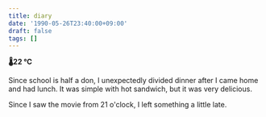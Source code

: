 ```yaml
---
title: diary
date: '1990-05-26T23:40:00+09:00'
draft: false
tags: []
---
```


**🌡22 ℃**

Since school is half a don, I unexpectedly divided dinner after I came home and had lunch. It was simple with hot sandwich, but it was very delicious.

Since I saw the movie from 21 o'clock, I left something a little late.